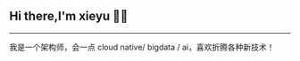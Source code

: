 ## Hi there,I'm xieyu 🐾👋
___
我是一个架构师，会一点 cloud native/ bigdata / ai，喜欢折腾各种新技术！


<!--
**xytsinghua/xytsinghua** is a ✨ _special_ ✨ repository because its `README.md` (this file) appears on your GitHub profile.

Here are some ideas to get you started:

- 🔭 I’m currently working on ...
- 🌱 I’m currently learning ...
- 👯 I’m looking to collaborate on ...
- 🤔 I’m looking for help with ...
- 💬 Ask me about ...
- 📫 How to reach me: ...
- 😄 Pronouns: ...
- ⚡ Fun fact: ...

-->
